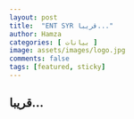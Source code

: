 ```yaml
---
layout: post
title:  "ENT SYR قريبا..."
author: Hamza
categories: [ بيانات ]
image: assets/images/logo.jpg
comments: false
tags: [featured, sticky]
---
```


## قريبا...